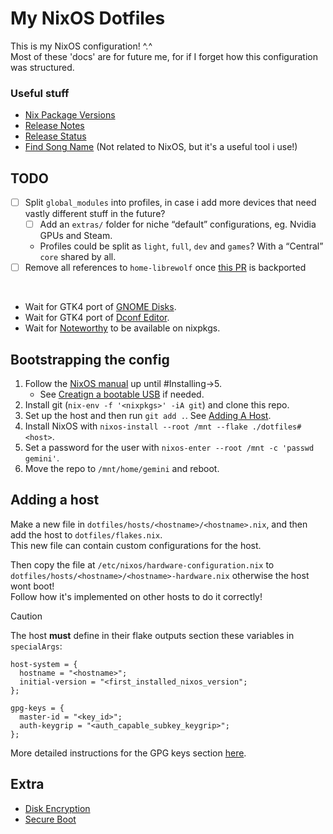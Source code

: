 # My NixOS Dotfiles
This is my NixOS configuration! ^.^ \
Most of these 'docs' are for future me, for if I forget how this configuration was structured.

### Useful stuff
- [Nix Package Versions](https://lazamar.co.uk/nix-versions)
- [Release Notes](https://nixos.org/manual/nixos/stable/release-notes)
- [Release Status](https://endoflife.date/nixos)
- [Find Song Name](https://musikerkennung.com/en/) (Not related to NixOS, but it's a useful tool i use!)

## TODO
- [ ] Split `global_modules` into profiles, in case i add more devices that need vastly different stuff in the future?
  - [ ] Add an `extras/` folder for niche “default” configurations, eg. Nvidia GPUs and Steam.
  - Profiles could be split as `light`, `full`, `dev` and `games`? With a “Central” `core` shared by all.
- [ ] Remove all references to `home-librewolf` once [this PR](https://github.com/nix-community/home-manager/pull/5684) is backported

<br>

- Wait for GTK4 port of [GNOME Disks](https://gitlab.gnome.org/GNOME/gnome-disk-utility/-/merge_requests/91).
- Wait for GTK4 port of [Dconf Editor](https://gitlab.gnome.org/GNOME/dconf-editor/-/merge_requests/44).
- Wait for [Noteworthy](https://github.com/SeaDve/Noteworthy) to be available on nixpkgs.

## Bootstrapping the config
1. Follow the [NixOS manual](https://nixos.org/manual/nixos/stable/#sec-installation-manual) up until #Installing->5.
   - See [Creatign a bootable USB](https://nixos.org/manual/nixos/stable/#sec-booting-from-usb-linux) if needed.
3. Install git (`nix-env -f '<nixpkgs>' -iA git`) and clone this repo.
4. Set up the host and then run `git add .`. See [Adding A Host](#adding-a-host).
5. Install NixOS with `nixos-install --root /mnt --flake ./dotfiles#<host>`.
6. Set a password for the user with `nixos-enter --root /mnt -c 'passwd gemini'`.
7. Move the repo to `/mnt/home/gemini` and reboot.

## Adding a host
Make a new file in `dotfiles/hosts/<hostname>/<hostname>.nix`, and then add the host to `dotfiles/flakes.nix`. \
This new file can contain custom configurations for the host.

Then copy the file at `/etc/nixos/hardware-configuration.nix` to `dotfiles/hosts/<hostname>/<hostname>-hardware.nix` otherwise the host wont boot! \
Follow how it's implemented on other hosts to do it correctly!

> [!CAUTION]
> The host **must** define in their flake outputs section these variables in `specialArgs`:
> ```
> host-system = {
>   hostname = "<hostname>";
>   initial-version = "<first_installed_nixos_version";
> };
> 
> gpg-keys = {
>   master-id = "<key_id>";
>   auth-keygrip = "<auth_capable_subkey_keygrip>";
> };
> ```
>
> More detailed instructions for the GPG keys section [here](https://github.com/StellarSt0rm/dotfiles_secrets).

## Extra
- [Disk Encryption](https://qfpl.io/posts/installing-nixos/#encryption-and-lvm)
- [Secure Boot](https://github.com/nix-community/lanzaboote/blob/master/docs/QUICK_START.md)

